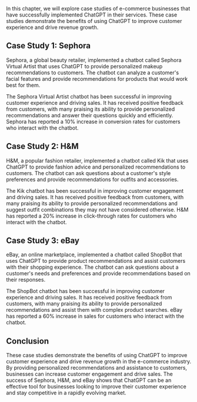 
In this chapter, we will explore case studies of e-commerce businesses that have successfully implemented ChatGPT in their services. These case studies demonstrate the benefits of using ChatGPT to improve customer experience and drive revenue growth.

Case Study 1: Sephora
---------------------

Sephora, a global beauty retailer, implemented a chatbot called Sephora Virtual Artist that uses ChatGPT to provide personalized makeup recommendations to customers. The chatbot can analyze a customer's facial features and provide recommendations for products that would work best for them.

The Sephora Virtual Artist chatbot has been successful in improving customer experience and driving sales. It has received positive feedback from customers, with many praising its ability to provide personalized recommendations and answer their questions quickly and efficiently. Sephora has reported a 10% increase in conversion rates for customers who interact with the chatbot.

Case Study 2: H\&M
------------------

H\&M, a popular fashion retailer, implemented a chatbot called Kik that uses ChatGPT to provide fashion advice and personalized recommendations to customers. The chatbot can ask questions about a customer's style preferences and provide recommendations for outfits and accessories.

The Kik chatbot has been successful in improving customer engagement and driving sales. It has received positive feedback from customers, with many praising its ability to provide personalized recommendations and suggest outfit combinations they may not have considered otherwise. H\&M has reported a 20% increase in click-through rates for customers who interact with the chatbot.

Case Study 3: eBay
------------------

eBay, an online marketplace, implemented a chatbot called ShopBot that uses ChatGPT to provide product recommendations and assist customers with their shopping experience. The chatbot can ask questions about a customer's needs and preferences and provide recommendations based on their responses.

The ShopBot chatbot has been successful in improving customer experience and driving sales. It has received positive feedback from customers, with many praising its ability to provide personalized recommendations and assist them with complex product searches. eBay has reported a 60% increase in sales for customers who interact with the chatbot.

Conclusion
----------

These case studies demonstrate the benefits of using ChatGPT to improve customer experience and drive revenue growth in the e-commerce industry. By providing personalized recommendations and assistance to customers, businesses can increase customer engagement and drive sales. The success of Sephora, H\&M, and eBay shows that ChatGPT can be an effective tool for businesses looking to improve their customer experience and stay competitive in a rapidly evolving market.
